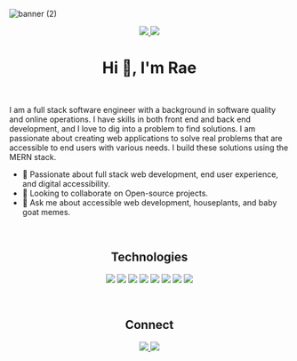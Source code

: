 ![banner (2)](https://user-images.githubusercontent.com/11688089/169422561-1de8503b-09b3-4f81-9826-ce5556d2a3a9.png)

<p align="center">
  <a href="https://raeintech.netlify.app/" target="_blank">
    <img src="https://img.shields.io/static/v1?label=|&message=WEBSITE&color=23555f&style=plastic&logo=react&logo-color=white"/>
  <a href="https://twitter.com/RaeInTech" target="_blank">
    <img src="https://img.shields.io/static/v1?label=|&message=TWITTER&color=cdf998&style=plastic&logo=twitter&logo-color=white"/>
  </a>
</p>

<h1 align="center">Hi 👋, I'm Rae</h1>

<br>

<p>I am a full stack software engineer with a background in software quality and online operations. I have skills in both front end and back end development, and I love to dig into a problem to find solutions. I am passionate about creating web applications to solve real problems that are accessible to end users with various needs. I build these solutions using the MERN stack.</p> 

  - 🌱 Passionate about full stack web development, end user experience, and digital accessibility. 
  - 👯 Looking to collaborate on Open-source projects.
  - 💬 Ask me about accessible web development, houseplants, and baby goat memes.
  
  <br>

<h2 align="center">Technologies</h2>

<p align="center">
    <img src="https://img.shields.io/static/v1?label=|&message=HTML5&color=23555f&style=plastic&logo=html5"/>
    <img src="https://img.shields.io/static/v1?label=|&message=CSS3&color=285f65&style=plastic&logo=css3"/>
    <img src="https://img.shields.io/static/v1?label=|&message=BOOTSTRAP&color=316c5e&style=plastic&logo=bootstrap"/>
    <img src="https://img.shields.io/static/v1?label=|&message=JAVASCRIPT&color=3c7f5d&style=plastic&logo=javascript"/>
    <img src="https://img.shields.io/static/v1?label=|&message=REACT.JS&color=4a935c&style=plastic&logo=react"/>
    <img src="https://img.shields.io/static/v1?label=|&message=MONGO-DB&color=cdd148&style=plastic&logo=mongodb"/>
    <img src="https://img.shields.io/static/v1?label=|&message=EXPRESS&color=bbb111&style=plastic&logo=express"/>
    <img src="https://img.shields.io/static/v1?label=|&message=GIT&color=cbb148&style=plastic&logo=git"/>
</p>

<br>

<h2 align="center">Connect</h2>


<p align="center">
  <a href="https://raeintech.netlify.app/" target="_blank">
    <img src="https://img.shields.io/static/v1?label=|&message=WEBSITE&color=23555f&style=plastic&logo=react&logo-color=white"/>
  <a href="https://twitter.com/RaeInTech" target="_blank">
    <img src="https://img.shields.io/static/v1?label=|&message=TWITTER&color=cdf998&style=plastic&logo=twitter&logo-color=white"/>
  </a>
</p>
